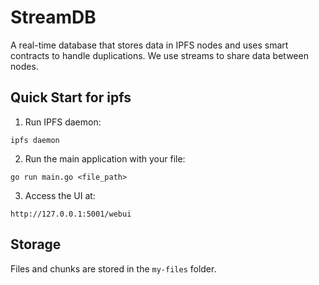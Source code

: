 # StreamDB

A real-time database that stores data in IPFS nodes and uses smart contracts to handle duplications. We use streams to share data between nodes.

## Quick Start for ipfs

1. Run IPFS daemon:
```
ipfs daemon
```

2. Run the main application with your file:
```
go run main.go <file_path>
```

3. Access the UI at:
```
http://127.0.0.1:5001/webui
```

## Storage

Files and chunks are stored in the `my-files` folder.